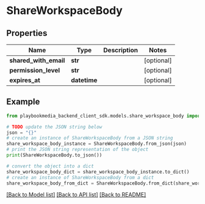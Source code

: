 # ShareWorkspaceBody


## Properties

Name | Type | Description | Notes
------------ | ------------- | ------------- | -------------
**shared_with_email** | **str** |  | [optional] 
**permission_level** | **str** |  | [optional] 
**expires_at** | **datetime** |  | [optional] 

## Example

```python
from playbookmedia_backend_client_sdk.models.share_workspace_body import ShareWorkspaceBody

# TODO update the JSON string below
json = "{}"
# create an instance of ShareWorkspaceBody from a JSON string
share_workspace_body_instance = ShareWorkspaceBody.from_json(json)
# print the JSON string representation of the object
print(ShareWorkspaceBody.to_json())

# convert the object into a dict
share_workspace_body_dict = share_workspace_body_instance.to_dict()
# create an instance of ShareWorkspaceBody from a dict
share_workspace_body_from_dict = ShareWorkspaceBody.from_dict(share_workspace_body_dict)
```
[[Back to Model list]](../README.md#documentation-for-models) [[Back to API list]](../README.md#documentation-for-api-endpoints) [[Back to README]](../README.md)


